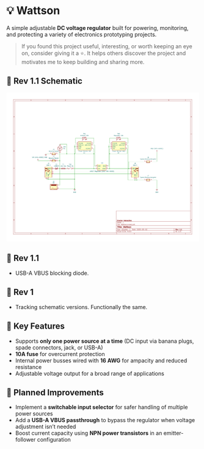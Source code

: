 # 💡 Wattson

A simple adjustable **DC voltage regulator** built for powering, monitoring, and protecting a variety of electronics prototyping projects.

> If you found this project useful, interesting, or worth keeping an eye on, consider giving it a ⭐️.
> It helps others discover the project and motivates me to keep building and sharing more.

## 🔹 Rev 1.1 Schematic

![Rev 1.1](<Schematics/Rev 1.1.png>)

## 🔹 Rev 1.1

- USB-A VBUS blocking diode.

## 🔹 Rev 1

- Tracking schematic versions. Functionally the same.

## 🔹 Key Features

- Supports **only one power source at a time** (DC input via banana plugs, spade connectors, jack, or USB-A)
- **10A fuse** for overcurrent protection
- Internal power busses wired with **16 AWG** for ampacity and reduced resistance
- Adjustable voltage output for a broad range of applications

## 🔹 Planned Improvements

- Implement a **switchable input selector** for safer handling of multiple power sources
- Add a **USB-A VBUS passthrough** to bypass the regulator when voltage adjustment isn’t needed
- Boost current capacity using **NPN power transistors** in an emitter-follower configuration
